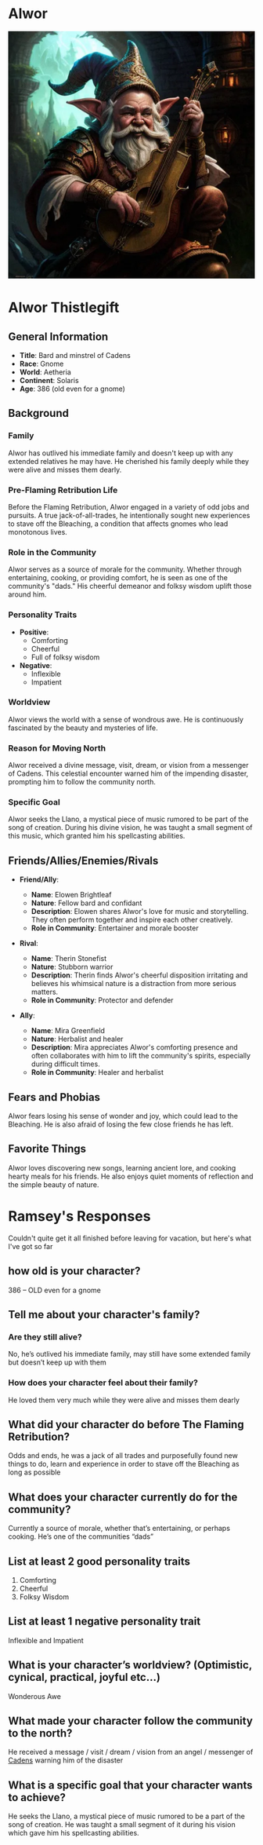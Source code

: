 # Alwor

![Alwor Pic](../../assets/alwor_thistlegift.Avatar.webp)

# Alwor Thistlegift

## General Information
- **Title**: Bard and minstrel of Cadens
- **Race**: Gnome
- **World**: Aetheria
- **Continent**: Solaris
- **Age**: 386 (old even for a gnome)

## Background

### Family
Alwor has outlived his immediate family and doesn't keep up with any extended relatives he may have. He cherished his family deeply while they were alive and misses them dearly.

### Pre-Flaming Retribution Life
Before the Flaming Retribution, Alwor engaged in a variety of odd jobs and pursuits. A true jack-of-all-trades, he intentionally sought new experiences to stave off the Bleaching, a condition that affects gnomes who lead monotonous lives.

### Role in the Community
Alwor serves as a source of morale for the community. Whether through entertaining, cooking, or providing comfort, he is seen as one of the community's "dads." His cheerful demeanor and folksy wisdom uplift those around him.

### Personality Traits
- **Positive**:
  - Comforting
  - Cheerful
  - Full of folksy wisdom
- **Negative**:
  - Inflexible
  - Impatient

### Worldview
Alwor views the world with a sense of wondrous awe. He is continuously fascinated by the beauty and mysteries of life.

### Reason for Moving North
Alwor received a divine message, visit, dream, or vision from a messenger of Cadens. This celestial encounter warned him of the impending disaster, prompting him to follow the community north.

### Specific Goal
Alwor seeks the Llano, a mystical piece of music rumored to be part of the song of creation. During his divine vision, he was taught a small segment of this music, which granted him his spellcasting abilities.

## Friends/Allies/Enemies/Rivals
- **Friend/Ally**:
  - **Name**: Elowen Brightleaf
  - **Nature**: Fellow bard and confidant
  - **Description**: Elowen shares Alwor's love for music and storytelling. They often perform together and inspire each other creatively.
  - **Role in Community**: Entertainer and morale booster

- **Rival**:
  - **Name**: Therin Stonefist
  - **Nature**: Stubborn warrior
  - **Description**: Therin finds Alwor's cheerful disposition irritating and believes his whimsical nature is a distraction from more serious matters.
  - **Role in Community**: Protector and defender

- **Ally**:
  - **Name**: Mira Greenfield
  - **Nature**: Herbalist and healer
  - **Description**: Mira appreciates Alwor's comforting presence and often collaborates with him to lift the community's spirits, especially during difficult times.
  - **Role in Community**: Healer and herbalist

## Fears and Phobias
Alwor fears losing his sense of wonder and joy, which could lead to the Bleaching. He is also afraid of losing the few close friends he has left.

## Favorite Things
Alwor loves discovering new songs, learning ancient lore, and cooking hearty meals for his friends. He also enjoys quiet moments of reflection and the simple beauty of nature.

# Ramsey's Responses
Couldn't quite get it all finished before leaving for vacation, but here's what I've got so far
## how old is your character? 
386 – OLD even for a gnome
## Tell me about your character's family?
### Are they still alive?
No, he’s outlived his immediate family, may still have some extended family but doesn’t keep up with them
### How does your character feel about their family?
He loved them very much while they were alive and misses them dearly
## What did your character do before The Flaming Retribution?
Odds and ends, he was a jack of all trades and purposefully found new things to do, learn and experience in order to stave off the Bleaching as long as possible
## What does your character currently do for the community?
Currently a source of morale, whether that’s entertaining, or perhaps cooking. He’s one of the communities “dads”
## List at least 2 good personality traits
1. Comforting
2. Cheerful
3. Folksy Wisdom
## List at least 1 negative personality trait
Inflexible and Impatient
## What is your character’s worldview? (Optimistic, cynical, practical, joyful etc…) 
Wonderous Awe
## What made your character follow the community to the north?
He received a message / visit / dream / vision from an angel / messenger of [Cadens](../../World/Religion/Cadens.md) warning him of the disaster
## What is a specific goal that your character wants to achieve?
He seeks the Llano, a mystical piece of music rumored to be a part of the song of creation. He was taught a small segment of it during his vision which gave him his spellcasting abilities.